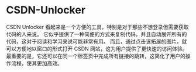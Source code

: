 # CSDN-Unlocker

CSDN Unlocker 看起来是一个方便的工具，特别是对于那些不想登录但需要获取代码的人来说。
它似乎提供了一种简便的方式来复制代码，并且自动展开所有的代码，这对于阅读和学习来说可能非常有用。
而且，通过点击该拓展的图片，就可以方便地以窗口的形式打开 CSDN 网站，这为用户提供了更快速的访问体验。
最重要的是，它还可以在同一个标签页中完成所有链接的跳转，这简化了用户的操作流程，使其更加高效。
